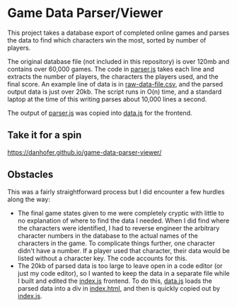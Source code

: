 # Game Data Parser/Viewer

This project takes a database export of completed online games and parses the data to find which characters win the most, sorted by number of players.

The original database file (not included in this repository) is over 120mb and contains over 60,000 games. The code in [parser.js](./parser.js) takes each line and extracts the number of players, the characters the players used, and the final score. An example line of data is in [raw-data-file.csv](./raw-data-file.csv), and the parsed output data is just over 20kb. The script runs in O(n) time, and a standard laptop at the time of this writing parses about 10,000 lines a second.

The output of [parser.js](./parser.js) was copied into [data.js](./public/data.js) for the frontend.

## Take it for a spin

https://danhofer.github.io/game-data-parser-viewer/

## Obstacles

This was a fairly straightforward process but I did encounter a few hurdles along the way:
- The final game states given to me were completely cryptic with little to no explanation of where to find the data I needed. When I did find where the characters were identified, I had to reverse engineer the arbitrary character numbers in the database to the actual names of the characters in the game. To complicate things further, one character didn't have a number. If a player used that character, their data would be listed without a character key. The code accounts for this.
- The 20kb of parsed data is too large to leave open in a code editor (or just my code editor), so I wanted to keep the data in a separate file while I built and edited the [index.js](./public/index.js) frontend. To do this, [data.js](./public/data.js) loads the parsed data into a div in [index.html](./public/index.html), and then is quickly copied out by [index.js](./public/index.js).
